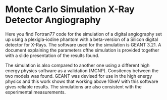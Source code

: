 # Monte Carlo Simulation X-Ray Detector Angiography 

Here you find Fortran77 code for the simulation of a digital angiography set up using a plexigla-iodine phantom with a beta-version of a Silicon digital detector for X-Rays. The software used for the simulation is GEANT 3.21. A document explaining the parameters ofthe simulation is provided together with a slide presentation of the results found.

The simulation is also compared to another one using a different high energy physics software as a validation (MCNP). Consitency between the two models was found. GEANT was devised for use in the high energy physics and this work shows that working above 10keV with this software gives reliable results. The simulations are also consistent with the experimental measurements.
